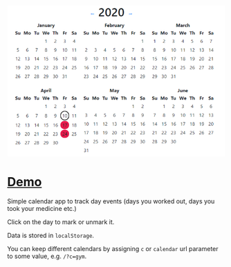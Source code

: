 ![](./screenshot.png)

# [Demo](https://calendar.orchardroad.space/)

Simple calendar app to track day events (days you worked out, days you took your medicine etc.)

Click on the day to mark or unmark it.

Data is stored in `localStorage`.

You can keep different calendars by assigning `c` or `calendar` url parameter to some value, e.g.
`/?c=gym`.
